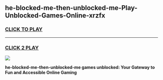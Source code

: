 
## he-blocked-me-then-unblocked-me-Play-Unblocked-Games-Online-xrzfx
<h3>
<a href="https://premium76.site?title=he-blocked-me-then-unblocked-me&ref=25A">CLICK TO PLAY</a></h3>
<hr>

<h3>
<a href="https://premium76.site?title=he-blocked-me-then-unblocked-me&ref=25A">CLICK 2 PLAY</a>
  
</h3>

<a href="https://premium76.site?title=he-blocked-me-then-unblocked-me&ref=25A"><img src="https://clearcache.store/games.png"></a>


**he-blocked-me-then-unblocked-me games unblocked: Your Gateway to Fun and Accessible Online Gaming**
